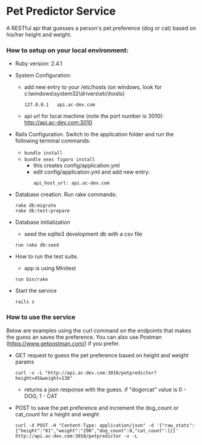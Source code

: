 # Pet Predictor Service

A RESTful api that guesses a person's pet preference (dog or cat) based on his/her height and weight.

### How to setup on your local environment:

  * Ruby version: 2.4.1

  * System Configuration:
    - add new entry to your /etc/hosts (on windows, look for c:\windows\system32\drivers\etc\hosts) 
      ```
      127.0.0.1   api.ac-dev.com
      ```
    - api url for local machine (note the port number is 3010): http://api.ac-dev.com:3010 

  * Rails Configuration. Switch to the application folder and run the following terminal commands:
    - `bundle install`
    - `bundle exec figaro install`
      - this creates config/application.yml
      - edit config/application.yml and add new entry:
        ```
        api_host_url: api.ac-dev.com
        ```

  * Database creation.  Run rake commands:
    ```
    rake db:migrate
    rake db:test:prepare
    ```

  * Database initialization 
    - seed the sqlite3 development db with a csv file
    ```
    run rake db:seed
    ```

  * How to run the test suite. 
    - app is using Minitest
    ```
    run bin/rake
    ```

  * Start the service
    ```
    rails s
    ```

### How to use the service  
  Below are examples using the curl command on the endpoints that makes the guess an saves the preference.  You can also use Postman (https://www.getpostman.com/) if you prefer. 

  * GET request to guess the pet preference based on height and weight params
    ```
    curl -v -L "http://api.ac-dev.com:3010/petpredictor?height=45&weight=138"
    ```

    - returns a json response with the guess. if "dogorcat" value is 0 - DOG; 1 - CAT

  * POST to save the pet preference and increment the dog_count or cat_count for a height and weight
    ```
    curl -X POST -H "Content-Type: application/json" -d '{"raw_stats":{"height":"81","weight":"290","dog_count":0,"cat_count":1}}' http://api.ac-dev.com:3010/petpredictor -v -L
    ```


